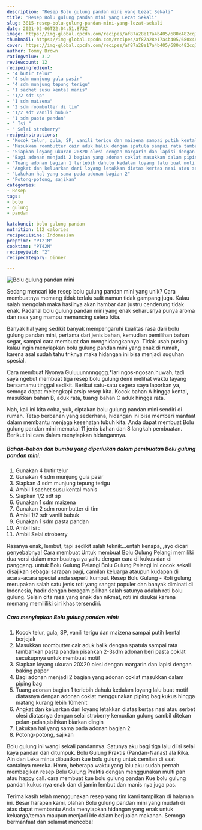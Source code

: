 ```yaml
---
description: "Resep Bolu gulung pandan mini yang Lezat Sekali"
title: "Resep Bolu gulung pandan mini yang Lezat Sekali"
slug: 3815-resep-bolu-gulung-pandan-mini-yang-lezat-sekali
date: 2021-02-06T22:04:51.873Z
image: https://img-global.cpcdn.com/recipes/af87a28e17a4b405/680x482cq70/bolu-gulung-pandan-mini-foto-resep-utama.jpg
thumbnail: https://img-global.cpcdn.com/recipes/af87a28e17a4b405/680x482cq70/bolu-gulung-pandan-mini-foto-resep-utama.jpg
cover: https://img-global.cpcdn.com/recipes/af87a28e17a4b405/680x482cq70/bolu-gulung-pandan-mini-foto-resep-utama.jpg
author: Tommy Brown
ratingvalue: 3.2
reviewcount: 12
recipeingredient:
- "4 butir telur"
- "4 sdm munjung gula pasir"
- "4 sdm munjung tepung terigu"
- "1 sachet susu kental manis"
- "1/2 sdt sp"
- "1 sdm maizena"
- "2 sdm roombutter di tim"
- "1/2 sdt vanili bubuk"
- "1 sdm pasta pandan"
- " Isi "
- " Selai stroberry"
recipeinstructions:
- "Kocok telur, gula, SP, vanili terigu dan maizena sampai putih kental berjejak"
- "Masukkan roombutter cair aduk balik dengan spatula sampai rata tambahkan pasta pandan pisahkan 2-3sdm adonan beri pasta coklat secukupnya untuk membuat motif"
- "Siapkan loyang ukuran 20X20 olesi dengan margarin dan lapisi dengan baking paper"
- "Bagi adonan menjadi 2 bagian yang adonan coklat masukkan dalam piping bag"
- "Tuang adonan bagian 1 terlebih dahulu kedalam loyang lalu buat motif diatasnya dengan adonan coklat menggunakan piping bag kukus hingga matang kurang lebih 10menit"
- "Angkat dan keluarkan dari loyang letakkan diatas kertas nasi atau serbet olesi diatasnya dengan selai stroberry kemudian gulung sambil ditekan pelan-pelan,sisihkan biarkan dingin"
- "Lakukan hal yang sama pada adonan bagian 2"
- "Potong-potong, sajikan"
categories:
- Resep
tags:
- bolu
- gulung
- pandan

katakunci: bolu gulung pandan 
nutrition: 112 calories
recipecuisine: Indonesian
preptime: "PT21M"
cooktime: "PT42M"
recipeyield: "2"
recipecategory: Dinner

---
```



![Bolu gulung pandan mini](https://img-global.cpcdn.com/recipes/af87a28e17a4b405/680x482cq70/bolu-gulung-pandan-mini-foto-resep-utama.jpg)

Sedang mencari ide resep bolu gulung pandan mini yang unik? Cara membuatnya memang tidak terlalu sulit namun tidak gampang juga. Kalau salah mengolah maka hasilnya akan hambar dan justru cenderung tidak enak. Padahal bolu gulung pandan mini yang enak seharusnya punya aroma dan rasa yang mampu memancing selera kita.

Banyak hal yang sedikit banyak mempengaruhi kualitas rasa dari bolu gulung pandan mini, pertama dari jenis bahan, kemudian pemilihan bahan segar, sampai cara membuat dan menghidangkannya. Tidak usah pusing kalau ingin menyiapkan bolu gulung pandan mini yang enak di rumah, karena asal sudah tahu triknya maka hidangan ini bisa menjadi suguhan spesial.

Cara membuat Nyonya Guluuunnnngggg.*lari ngos-ngosan.huwah, tadi saya ngebut membuat tiga resep bolu gulung demi melihat waktu tayang bersamamu tinggal sedikit. Berikut satu-satu segera saya laporkan ya, semoga dapat melengkapi arsip resep kita. Kocok bahan A hingga kental, masukkan bahan B, aduk rata, tuangi bahan C aduk hingga rata.


Nah, kali ini kita coba, yuk, ciptakan bolu gulung pandan mini sendiri di rumah. Tetap berbahan yang sederhana, hidangan ini bisa memberi manfaat dalam membantu menjaga kesehatan tubuh kita. Anda dapat membuat Bolu gulung pandan mini memakai 11 jenis bahan dan 8 langkah pembuatan. Berikut ini cara dalam menyiapkan hidangannya.

<!--inarticleads1-->

##### Bahan-bahan dan bumbu yang diperlukan dalam pembuatan Bolu gulung pandan mini:

1. Gunakan 4 butir telur
1. Gunakan 4 sdm munjung gula pasir
1. Siapkan 4 sdm munjung tepung terigu
1. Ambil 1 sachet susu kental manis
1. Siapkan 1/2 sdt sp
1. Gunakan 1 sdm maizena
1. Gunakan 2 sdm roombutter di tim
1. Ambil 1/2 sdt vanili bubuk
1. Gunakan 1 sdm pasta pandan
1. Ambil  Isi :
1. Ambil  Selai stroberry


Rasanya enak, lembut, tapi sedikit salah teknik…entah kenapa,,,ayo dicari penyebabnya! Cara membuat  Untuk membuat Bolu Gulung Pelangi memiliki dua versi dalam membuatnya ya yaitu dengan cara di kukus dan di panggang. untuk Bolu Gulung Pelangi Bolu Gulung Pelangi ini cocok sekali disajikan sebagai sarapan pagi, camilan keluarga ataupun kudapan di acara-acara special anda seperti kumpul. Resep Bolu Gulung - Roti gulung merupakan salah satu jenis roti yang sangat populer dan banyak diminati di Indonesia, hadir dengan beragam pilihan salah satunya adalah roti bolu gulung. Selain cita rasa yang enak dan nikmat, roti ini disukai karena memang memililiki ciri khas tersendiri. 

<!--inarticleads2-->

##### Cara menyiapkan Bolu gulung pandan mini:

1. Kocok telur, gula, SP, vanili terigu dan maizena sampai putih kental berjejak
1. Masukkan roombutter cair aduk balik dengan spatula sampai rata tambahkan pasta pandan pisahkan 2-3sdm adonan beri pasta coklat secukupnya untuk membuat motif
1. Siapkan loyang ukuran 20X20 olesi dengan margarin dan lapisi dengan baking paper
1. Bagi adonan menjadi 2 bagian yang adonan coklat masukkan dalam piping bag
1. Tuang adonan bagian 1 terlebih dahulu kedalam loyang lalu buat motif diatasnya dengan adonan coklat menggunakan piping bag kukus hingga matang kurang lebih 10menit
1. Angkat dan keluarkan dari loyang letakkan diatas kertas nasi atau serbet olesi diatasnya dengan selai stroberry kemudian gulung sambil ditekan pelan-pelan,sisihkan biarkan dingin
1. Lakukan hal yang sama pada adonan bagian 2
1. Potong-potong, sajikan


Bolu gulung ini wangi sekali pandannya. Satunya aku bagi tiga lalu diisi selai kaya pandan dan ditumpuk. Bolu Gulung Praktis (Pandan-Nanas) ala Rika. Ain dan Leka minta dibuatkan kue bolu gulung untuk cemilan di saat santainya mereka. Hmm, beberapa waktu yang lalu aku sudah pernah membagikan resep Bolu Gulung Praktis dengan menggunakan multi pan atau happy call. cara membuat kue bolu gulung pandan Kue bolu gulung pandan kukus nya enak dan di jamin lembut dan manis nya juga pas. 

Terima kasih telah menggunakan resep yang tim kami tampilkan di halaman ini. Besar harapan kami, olahan Bolu gulung pandan mini yang mudah di atas dapat membantu Anda menyiapkan hidangan yang enak untuk keluarga/teman maupun menjadi ide dalam berjualan makanan. Semoga bermanfaat dan selamat mencoba!

